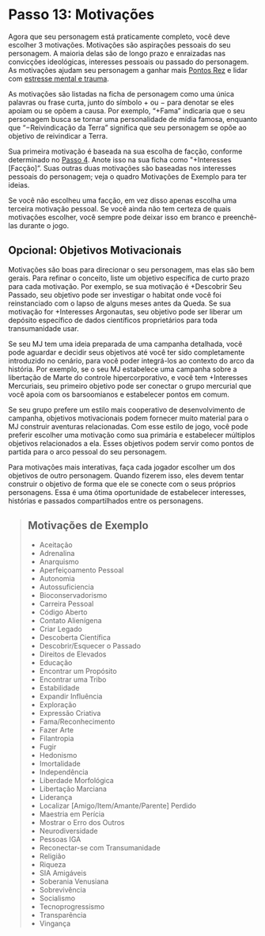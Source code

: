 # Passo 13: Motivações

Agora que seu personagem está praticamente completo, você deve escolher 3 motivações. Motivações são aspirações pessoais do seu personagem. A maioria delas são de longo prazo e enraizadas nas convicções ideológicas, interesses pessoais ou passado do personagem. As motivações ajudam seu personagem a ganhar mais [Pontos Rez](../17/08-rez-and-rep-rewards.md#rez-points) e lidar com [estresse mental e trauma](../12/18-mental-health.md).

As motivações são listadas na ficha de personagem como uma única palavras ou frase curta, junto do símbolo + ou − para denotar se eles apoiam ou se opõem a causa. Por exemplo, “+Fama” indicaria que o seu personagem busca se tornar uma personalidade de mídia famosa, enquanto que “−Reivindicação da Terra” significa que seu personagem se opõe ao objetivo de reivindicar a Terra.

Sua primeira motivação é baseada na sua escolha de facção, conforme determinado no [Passo 4](07-step-4-faction.md). Anote isso na sua ficha como "+Interesses \[Facção\]”. Suas outras duas motivações são baseadas nos interesses pessoais do personagem; veja o quadro Motivações de Exemplo para ter ideias.

Se você não escolheu uma facção, em vez disso apenas escolha uma terceira motivação pessoal. Se você ainda não tem certeza de quais motivações escolher, você sempre pode deixar isso em branco e preenchê-las durante o jogo.

## Opcional: Objetivos Motivacionais

Motivações são boas para direcionar o seu personagem, mas elas são bem gerais. Para refinar o conceito, liste um objetivo específica de curto prazo para cada motivação. Por exemplo, se sua motivação é +Descobrir Seu Passado, seu objetivo pode ser investigar o habitat onde você foi reinstanciado com o lapso de alguns meses antes da Queda. Se sua motivação for +Interesses Argonautas, seu objetivo pode ser liberar um depósito específico de dados científicos proprietários para toda transumanidade usar.

Se seu MJ tem uma ideia preparada de uma campanha detalhada, você pode aguardar e decidir seus objetivos até você ter sido completamente introduzido no cenário, para você poder integrá-los ao contexto do arco da história. Por exemplo, se o seu MJ estabelece uma campanha sobre a libertação de Marte do controle hipercorporativo, e você tem +Interesses Mercuriais, seu primeiro objetivo pode ser conectar o grupo mercurial que você apoia com os barsoomianos e estabelecer pontos em comum.

Se seu grupo prefere um estilo mais cooperativo de desenvolvimento de campanha, objetivos motivacionais podem fornecer muito material para o MJ construir aventuras relacionadas. Com esse estilo de jogo, você pode preferir escolher uma motivação como sua primária e estabelecer múltiplos objetivos relacionados a ela. Esses objetivos podem servir como pontos de partida para o arco pessoal do seu personagem.

Para motivações mais interativas, faça cada jogador escolher um dos objetivos de outro personagem. Quando fizerem isso, eles devem tentar construir o objetivo de forma que ele se conecte com o seus próprios personagens. Essa é uma ótima oportunidade de estabelecer interesses, histórias e passados compartilhados entre os personagens.

<blockquote>

## Motivações de Exemplo

<div class="two-columns-text">

<!--sort-->

- Aceitação
- Adrenalina
- Anarquismo
- Aperfeiçoamento Pessoal
- Autonomia
- Autossuficiencia
- Bioconservadorismo
- Carreira Pessoal
- Código Aberto
- Contato Alienígena
- Criar Legado
- Descoberta Científica
- Descobrir/Esquecer o Passado
- Direitos de Elevados
- Educação
- Encontrar um Propósito
- Encontrar uma Tribo
- Estabilidade
- Expandir Influência
- Exploração
- Expressão Criativa
- Fama/Reconhecimento
- Fazer Arte
- Filantropia
- Fugir
- Hedonismo
- Imortalidade
- Independência
- Liberdade Morfológica
- Libertação Marciana
- Liderança
- Localizar \[Amigo/Item/Amante/Parente\] Perdido
- Maestria em Perícia
- Mostrar o Erro dos Outros
- Neurodiversidade
- Pessoas IGA
- Reconectar-se com Transumanidade
- Religião
- Riqueza
- SIA Amigáveis
- Soberania Venusiana
- Sobrevivência
- Socialismo
- Tecnoprogressismo
- Transparência
- Vingança

</div>

</blockquote>

